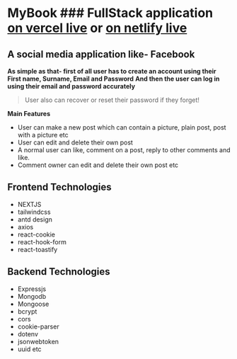 # MyBook ### FullStack application [on vercel live](https://mybook-appifylab.vercel.app/) or [on netlify live](https://mybook-appifylab.netlify.app/)

## A social media application like- Facebook

**As simple as that- first of all user has to create an account using their First name, Surname, Email and Password**
**And then the user can log in using their email and password accurately**
> User also can recover or reset their password if they forget!


**Main Features**
* User can make a new post which can contain a picture, plain post, post with a picture etc
* User can edit and delete their own post
* A normal user can like, comment on a post, reply to other comments and like.
* Comment owner can edit and delete their own post etc

## Frontend Technologies
- NEXTJS
- tailwindcss
- antd design
- axios
- react-cookie
- react-hook-form
- react-toastify

## Backend Technologies
+ Expressjs
+ Mongodb
+ Mongoose
+ bcrypt
+ cors
+ cookie-parser
+ dotenv
+ jsonwebtoken
+ uuid etc




